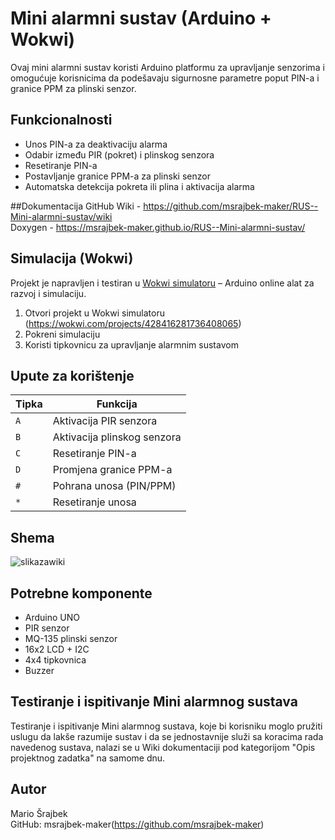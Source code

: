 # Mini alarmni sustav (Arduino + Wokwi)

Ovaj mini alarmni sustav koristi Arduino platformu za upravljanje senzorima i omogućuje korisnicima da podešavaju sigurnosne parametre poput PIN-a i granice PPM za plinski senzor.

## Funkcionalnosti
- Unos PIN-a za deaktivaciju alarma
- Odabir između PIR (pokret) i plinskog senzora
- Resetiranje PIN-a
- Postavljanje granice PPM-a za plinski senzor
- Automatska detekcija pokreta ili plina i aktivacija alarma

##Dokumentacija
GitHub Wiki - https://github.com/msrajbek-maker/RUS--Mini-alarmni-sustav/wiki  
Doxygen - https://msrajbek-maker.github.io/RUS--Mini-alarmni-sustav/


## Simulacija (Wokwi)
Projekt je napravljen i testiran u [Wokwi simulatoru](https://wokwi.com/) – Arduino online alat za razvoj i simulaciju.
1. Otvori projekt u Wokwi simulatoru (https://wokwi.com/projects/428416281736408065)
2. Pokreni simulaciju
3. Koristi tipkovnicu za upravljanje alarmnim sustavom


## Upute za korištenje

| Tipka  | Funkcija                          |
|--------|-----------------------------------|
| `A`    | Aktivacija PIR senzora            |
| `B`    | Aktivacija plinskog senzora       |
| `C`    | Resetiranje PIN-a                 |
| `D`    | Promjena granice PPM-a            |
| `#`    | Pohrana unosa (PIN/PPM)           |
| `*`    | Resetiranje unosa                 |

## Shema
![slikazawiki](https://github.com/user-attachments/assets/dd00760c-540e-47ca-a1d7-483467ba0626)

## Potrebne komponente
- Arduino UNO
- PIR senzor
- MQ-135 plinski senzor
- 16x2 LCD + I2C
- 4x4 tipkovnica
- Buzzer

## Testiranje i ispitivanje Mini alarmnog sustava
Testiranje i ispitivanje Mini alarmnog sustava, koje bi korisniku moglo pružiti uslugu da lakše razumije sustav i da se jednostavnije služi sa koracima rada navedenog sustava, nalazi se u Wiki dokumentaciji pod kategorijom "Opis projektnog zadatka" na samome dnu.

## Autor
Mario Šrajbek  
GitHub: msrajbek-maker(https://github.com/msrajbek-maker)
